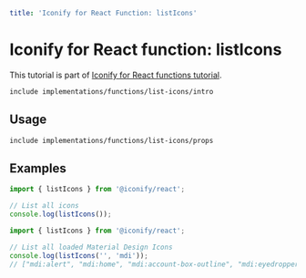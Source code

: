 ```yaml
title: 'Iconify for React Function: listIcons'
```

# Iconify for React function: listIcons

This tutorial is part of [Iconify for React functions tutorial](./index.md#functions).

`include implementations/functions/list-icons/intro`

## Usage

`include implementations/functions/list-icons/props`

## Examples

```js
import { listIcons } from '@iconify/react';

// List all icons
console.log(listIcons());
```

```js
import { listIcons } from '@iconify/react';

// List all loaded Material Design Icons
console.log(listIcons('', 'mdi'));
// ["mdi:alert", "mdi:home", "mdi:account-box-outline", "mdi:eyedropper", "mdi:account-off", "mdi:account", "mdi:account-box", "mdi:account-cash"]
```
